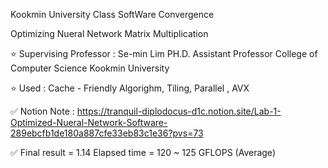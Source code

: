 Kookmin University Class SoftWare Convergence

Optimizing Nueral Network Matrix Multiplication

⭐ Supervising Professor : Se-min Lim PH.D. Assistant Professor College of Computer Science Kookmin University

⭐ Used : Cache - Friendly Algorighm, Tiling, Parallel , AVX

✅ Notion Note : https://tranquil-diplodocus-d1c.notion.site/Lab-1-Optimized-Nueral-Network-Software-289ebcfb1de180a887cfe33eb83c1e36?pvs=73

✅ Final result = 1.14 Elapsed time
                = 120 ~ 125 GFLOPS (Average)
